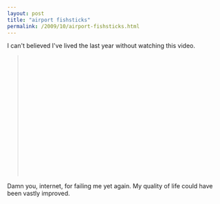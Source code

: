 ```yaml
---
layout: post
title: "airport fishsticks"
permalink: /2009/10/airport-fishsticks.html
---
```


<p>I can't believed I've lived the last year without watching this video.  </p>

<blockquote>
  <p><object width="500" height="282"><param name="allowfullscreen" value="true" /><param name="allowscriptaccess" value="always" /><param name="movie" value="http://vimeo.com/moogaloop.swf?clip_id=1063136&amp;server=vimeo.com&amp;show_title=0&amp;show_byline=0&amp;show_portrait=0&amp;color=00ADEF&amp;fullscreen=1" /><embed src="http://vimeo.com/moogaloop.swf?clip_id=1063136&amp;server=vimeo.com&amp;show_title=0&amp;show_byline=0&amp;show_portrait=0&amp;color=00ADEF&amp;fullscreen=1" type="application/x-shockwave-flash" allowfullscreen="true" allowscriptaccess="always" width="500" height="282"></embed></object></p>
</blockquote>

<p>Damn you, internet, for failing me yet again.  My quality of life could have been vastly improved.</p>



